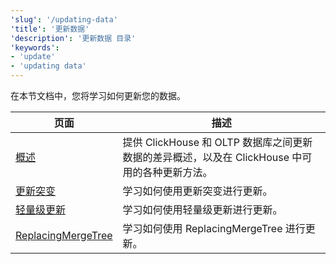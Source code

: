 ```yaml
---
'slug': '/updating-data'
'title': '更新数据'
'description': '更新数据 目录'
'keywords':
- 'update'
- 'updating data'
---
```


在本节文档中，您将学习如何更新您的数据。

| 页面                                                                  | 描述                                                                                                                                                          |
|---------------------------------------------------------------------|---------------------------------------------------------------------------------------------------------------------------------------------------------------|
| [概述](/updating-data/overview)                                   | 提供 ClickHouse 和 OLTP 数据库之间更新数据的差异概述，以及在 ClickHouse 中可用的各种更新方法。                                                                 |
| [更新突变](/managing-data/update_mutations)                     | 学习如何使用更新突变进行更新。                                                                                                                                 |
| [轻量级更新](/guides/developer/lightweight-update)              | 学习如何使用轻量级更新进行更新。                                                                                                                                 |
| [ReplacingMergeTree](/guides/replacing-merge-tree)               | 学习如何使用 ReplacingMergeTree 进行更新。                                                                                                                    |

